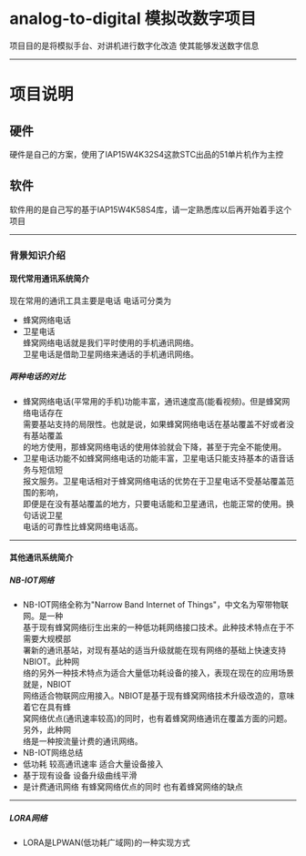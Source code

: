 # analog-to-digital 模拟改数字项目 
项目目的是将模拟手台、对讲机进行数字化改造 使其能够发送数字信息
******
# 项目说明
## 硬件
硬件是自己的方案，使用了IAP15W4K32S4这款STC出品的51单片机作为主控    
## 软件
软件用的是自己写的基于IAP15W4K58S4库，请一定熟悉库以后再开始着手这个项目  
****  
### 背景知识介绍  
#### 现代常用通讯系统简介
  现在常用的通讯工具主要是电话 电话可分类为  
* 蜂窝网络电话  
* 卫星电话  
  蜂窝网络电话就是我们平时使用的手机通讯网络。  
  卫星电话是借助卫星网络来通话的手机通讯网络。  
##### 两种电话的对比  
* 蜂窝网络电话(平常用的手机)功能丰富，通讯速度高(能看视频)。但是蜂窝网络电话存在  
  需要基站支持的局限性。也就是说，如果蜂窝网络电话在基站覆盖不好或者没有基站覆盖  
  的地方使用，那蜂窝网络电话的使用体验就会下降，甚至于完全不能使用。  
* 卫星电话功能不如蜂窝网络电话的功能丰富，卫星电话只能支持基本的语音话务与短信短  
  报文服务。卫星电话相对于蜂窝网络电话的优势在于卫星电话不受基站覆盖范围的影响，  
  即便是在没有基站覆盖的地方，只要电话能和卫星通讯，也能正常的使用。换句话说卫星  
  电话的可靠性比蜂窝网络电话高。  
****
#### 其他通讯系统简介  
##### NB-IOT网络  
* NB-IOT网络全称为"Narrow Band Internet of Things"，中文名为窄带物联网。是一种  
  基于现有蜂窝网络衍生出来的一种低功耗网络接口技术。此种技术特点在于不需要大规模部  
  署新的通讯基站，对现有基站的适当升级就能在现有网络的基础上快速支持NBIOT。此种网  
  络的另外一种技术特点为适合大量低功耗设备的接入，表现在现在的应用场景就是，NBIOT  
  网络适合物联网应用接入。NBIOT是基于现有蜂窝网络技术升级改造的，意味着它在具有蜂  
  窝网络优点(通讯速率较高)的同时，也有着蜂窝网络通讯在覆盖方面的问题。另外，此种网  
  络是一种按流量计费的通讯网络。  
* NB-IOT网络总结
*   低功耗 较高通讯速率 适合大量设备接入  
*   基于现有设备 设备升级曲线平滑  
*   是计费通讯网络 有蜂窝网络优点的同时 也有着蜂窝网络的缺点  
****
##### LORA网络
* LORA是LPWAN(低功耗广域网)的一种实现方式

